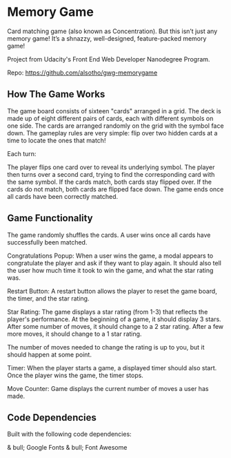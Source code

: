 # Memory Game 

Card matching game (also known as Concentration). But this isn’t just any memory game! It’s a shnazzy, well-designed, feature-packed memory game!

Project from Udacity's Front End Web Developer Nanodegree Program.

Repo: https://github.com/alsotho/gwg-memorygame

## How The Game Works

The game board consists of sixteen "cards" arranged in a grid. The deck is made up of eight different pairs of cards, each with different symbols on one side. The cards are arranged randomly on the grid with the symbol face down. The gameplay rules are very simple: flip over two hidden cards at a time to locate the ones that match!

Each turn:

The player flips one card over to reveal its underlying symbol.
The player then turns over a second card, trying to find the corresponding card with the same symbol.
If the cards match, both cards stay flipped over.
If the cards do not match, both cards are flipped face down.
The game ends once all cards have been correctly matched.

## Game Functionality

The game randomly shuffles the cards. A user wins once all cards have successfully been matched.

Congratulations Popup: When a user wins the game, a modal appears to congratulate the player and ask if they want to play again. It should also tell the user how much time it took to win the game, and what the star rating was.

Restart Button: A restart button allows the player to reset the game board, the timer, and the star rating.

Star Rating: The game displays a star rating (from 1-3) that reflects the player's performance. At the beginning of a game, it should display 3 stars. After some number of moves, it should change to a 2 star rating. After a few more moves, it should change to a 1 star rating.

The number of moves needed to change the rating is up to you, but it should happen at some point.

Timer: When the player starts a game, a displayed timer should also start. Once the player wins the game, the timer stops.

Move Counter: Game displays the current number of moves a user has made.

## Code Dependencies

Built with the following code dependencies:

& bull; Google Fonts
& bull; Font Awesome




